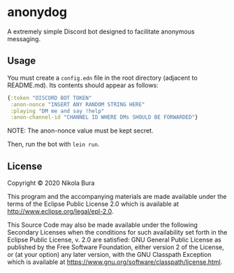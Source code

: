# anonydog

A extremely simple Discord bot designed to facilitate anonymous messaging.

## Usage

You must create a `config.edn` file in the root directory (adjacent to README.md).
Its contents should appear as follows:

```clojure
{:token "DISCORD BOT TOKEN"
 :anon-nonce "INSERT ANY RANDOM STRING HERE"
 :playing "DM me and say !help"
 :anon-channel-id "CHANNEL ID WHERE DMs SHOULD BE FORWARDED"}
```

NOTE: The anon-nonce value must be kept secret.

Then, run the bot with `lein run`.

## License

Copyright © 2020 Nikola Bura

This program and the accompanying materials are made available under the
terms of the Eclipse Public License 2.0 which is available at
http://www.eclipse.org/legal/epl-2.0.

This Source Code may also be made available under the following Secondary
Licenses when the conditions for such availability set forth in the Eclipse
Public License, v. 2.0 are satisfied: GNU General Public License as published by
the Free Software Foundation, either version 2 of the License, or (at your
option) any later version, with the GNU Classpath Exception which is available
at https://www.gnu.org/software/classpath/license.html.
